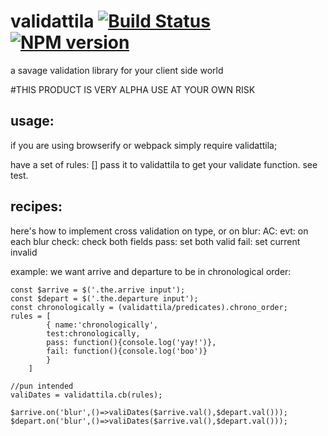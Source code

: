 # validattila [![Build Status][travis-image]][travis-url] [![NPM version][npm-image]][npm-url]
a savage validation library for your client side world

#THIS PRODUCT IS VERY ALPHA USE AT YOUR OWN RISK

## usage:
if you are using browserify or webpack simply require validattila;

have a set of rules:
[]
pass it to validattila to get your validate function. see test.


## recipes:


here's how to implement cross validation on type, or on blur:
AC:
evt: on each blur
check: check both fields
pass: set both valid
fail: set current invalid

example: we want arrive and departure to be in chronological order:

```
const $arrive = $('.the.arrive input');
const $depart = $('.the.departure input');
const chronologically = (validattila/predicates).chrono_order;
rules = [
		{ name:'chronologically',
		test:chronologically,
		pass: function(){console.log('yay!')},
		fail: function(){console.log('boo')}
		}
	]

//pun intended
valiDates = validattila.cb(rules); 

$arrive.on('blur',()=>valiDates($arrive.val(),$depart.val()));
$depart.on('blur',()=>valiDates($arrive.val(),$depart.val()));

```



[travis-image]: https://travis-ci.org/deddu/validattila.svg?branch=master
[travis-url]: https://travis-ci.org/deddu/validattila
[npm-url]:  https://npmjs.org/package/validattila
[npm-image]: http://img.shields.io/npm/v/validattila.svg?style=flat